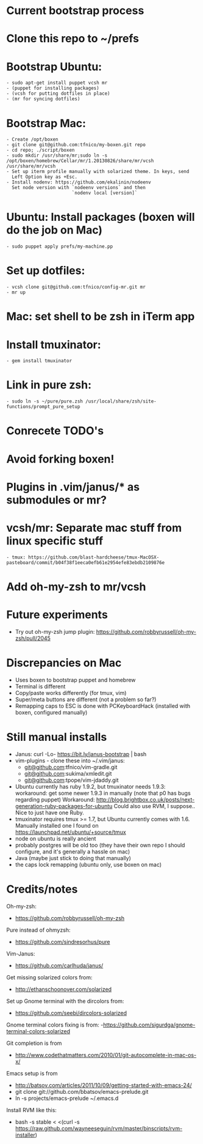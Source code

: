 Current bootstrap process
=========================

# Clone this repo to ~/prefs
# Bootstrap Ubuntu:
    - sudo apt-get install puppet vcsh mr
    - (puppet for installing packages)
    - (vcsh for putting dotfiles in place)
    - (mr for syncing dotfiles)
# Bootstrap Mac:
    - Create /opt/boxen
    - git clone git@github.com:tfnico/my-boxen.git repo
    - cd repo; ./script/boxen
    - sudo mkdir /usr/share/mr;sudo ln -s /opt/boxen/homebrew/Cellar/mr/1.20130826/share/mr/vcsh /usr/share/mr/vcsh
    - Set up iterm profile manually with solarized theme. In keys, send
      Left Option key as +Esc.
    - Install nodenv: https://github.com/ekalinin/nodeenv
      Set node version with `nodeenv versions` and then 
                            `nodenv local [version]`
# Ubuntu: Install packages (boxen will do the job on Mac)
    - sudo puppet apply prefs/my-machine.pp
# Set up dotfiles:
    - vcsh clone git@github.com:tfnico/config-mr.git mr
    - mr up
# Mac: set shell to be zsh in iTerm app
# Install tmuxinator:
    - gem install tmuxinator
# Link in pure zsh:
    - sudo ln -s ~/pure/pure.zsh /usr/local/share/zsh/site-functions/prompt_pure_setup

Conrecete TODO's
================
 
# Avoid forking boxen!
# Plugins in .vim/janus/* as submodules or mr?
# vcsh/mr: Separate mac stuff from linux specific stuff
    - tmux: https://github.com/blast-hardcheese/tmux-MacOSX-pasteboard/commit/b04f38f1eeca0efb61e2954efe83ebdb2109876e
# Add oh-my-zsh to mr/vcsh

Future experiments
==================
- Try out oh-my-zsh jump plugin: https://github.com/robbyrussell/oh-my-zsh/pull/2045

Discrepancies on Mac
====================
- Uses boxen to bootstrap puppet and homebrew
- Terminal is different
- Copy/paste works differently (for tmux, vim)
- Super/meta buttons are different (not a problem so far?)
- Remapping caps to ESC is done with PCKeyboardHack (installed with boxen, configured manually)

Still manual installs
=====================
- Janus: curl -Lo- https://bit.ly/janus-bootstrap | bash
- vim-plugins - clone these into ~/.vim/janus:
    - git@github.com:tfnico/vim-gradle.git
    - git@github.com:sukima/xmledit.git
    - git@github.com:tpope/vim-jdaddy.git
- Ubuntu currently has ruby 1.9.2, but tmuxinator needs 1.9.3:
  workaround: get some newer 1.9.3 in manually (note that p0 has bugs
  regarding puppet)
  Workaround: http://blog.brightbox.co.uk/posts/next-generation-ruby-packages-for-ubuntu
  Could also use RVM, I suppose.. Nice to just have one Ruby.
- tmuxinator requires tmux >= 1.7, but Ubuntu currently comes with 1.6.
  Manually installed one I found on https://launchpad.net/ubuntu/+source/tmux
- node on ubuntu is really ancient
- probably postgres will be old too (they have their own repo I should
  configure, and it's generally a hassle on mac)
- Java (maybe just stick to doing that manually)
- the caps lock remapping (ubuntu only, use boxen on mac)

Credits/notes
=============
Oh-my-zsh:
- https://github.com/robbyrussell/oh-my-zsh

Pure instead of ohmyzsh:
- https://github.com/sindresorhus/pure

Vim-Janus:
- https://github.com/carlhuda/janus/


Get missing solarized colors from:
- http://ethanschoonover.com/solarized

Set up Gnome terminal with the dircolors from:
- https://github.com/seebi/dircolors-solarized

Gnome terminal colors fixing is from:
-https://github.com/sigurdga/gnome-terminal-colors-solarized

Git completion is from
- http://www.codethatmatters.com/2010/01/git-autocomplete-in-mac-os-x/

Emacs setup is from
- http://batsov.com/articles/2011/10/09/getting-started-with-emacs-24/
- git clone git://github.com/bbatsov/emacs-prelude.git
- ln -s projects/emacs-prelude ~/.emacs.d

Install RVM like this:
- bash -s stable < <(curl -s https://raw.github.com/wayneeseguin/rvm/master/binscripts/rvm-installer)
 
